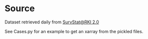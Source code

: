 # Source
Dataset retrieved daily from <a href="https://survstat.rki.de/Content/Query/Select.aspx">SurvStat@RKI 2.0</a>

See <a src="src/Cases.py">Cases.py</a> for an example to get an xarray from the pickled files.